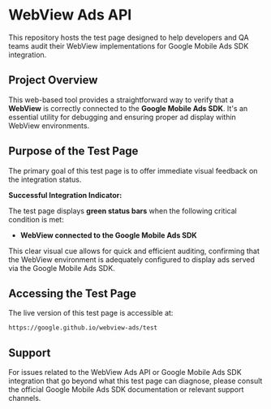 # WebView Ads API

This repository hosts the test page designed to help developers and QA teams audit their WebView implementations for Google Mobile Ads SDK integration.

## Project Overview

This web-based tool provides a straightforward way to verify that a **WebView** is correctly connected to the **Google Mobile Ads SDK**.
It's an essential utility for debugging and ensuring proper ad display within WebView environments.

## Purpose of the Test Page

The primary goal of this test page is to offer immediate visual feedback on the integration status.

**Successful Integration Indicator:**

The test page displays **green status bars** when the following critical condition is met:

- **WebView connected to the Google Mobile Ads SDK**

This clear visual cue allows for quick and efficient auditing, confirming that the WebView environment is adequately configured to display ads served via the Google Mobile Ads SDK.

## Accessing the Test Page

The live version of this test page is accessible at:

`https://google.github.io/webview-ads/test`

## Support

For issues related to the WebView Ads API or Google Mobile Ads SDK integration that go beyond what this test page can diagnose, please consult the official Google Mobile Ads SDK documentation or relevant support channels.
